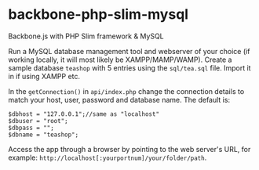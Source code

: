 backbone-php-slim-mysql
=======================

Backbone.js with PHP Slim framework &amp; MySQL

Run a MySQL database management tool and webserver of your choice (if working locally, it will most likely be XAMPP/MAMP/WAMP). Create a sample database  `teashop` with 5 entries using the `sql/tea.sql` file. Import it in if using XAMPP etc. 

In the `getConnection()` in `api/index.php` change the connection details to match your host, user, password and database name. The default is:

	$dbhost = "127.0.0.1";//same as "localhost"
	$dbuser = "root";
	$dbpass = "";
	$dbname = "teashop";


Access the app through a browser by pointing to the web server's URL, for example:
`http://localhost[:yourportnum]/your/folder/path`.

